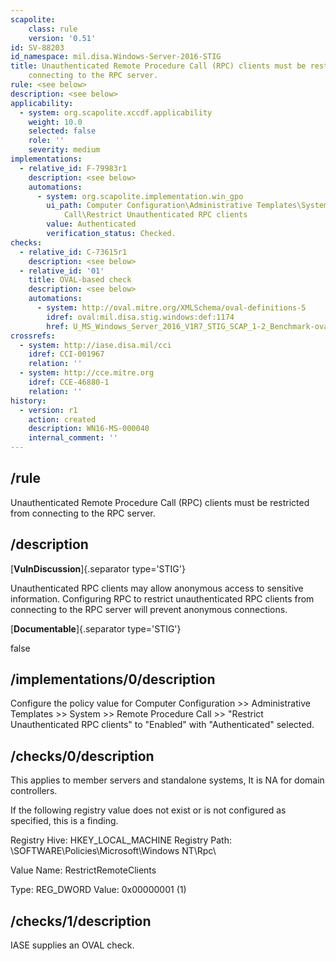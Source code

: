 ```yaml
---
scapolite:
    class: rule
    version: '0.51'
id: SV-88203
id_namespace: mil.disa.Windows-Server-2016-STIG
title: Unauthenticated Remote Procedure Call (RPC) clients must be restricted from
    connecting to the RPC server.
rule: <see below>
description: <see below>
applicability:
  - system: org.scapolite.xccdf.applicability
    weight: 10.0
    selected: false
    role: ''
    severity: medium
implementations:
  - relative_id: F-79983r1
    description: <see below>
    automations:
      - system: org.scapolite.implementation.win_gpo
        ui_path: Computer Configuration\Administrative Templates\System\Remote Procedure
            Call\Restrict Unauthenticated RPC clients
        value: Authenticated
        verification_status: Checked.
checks:
  - relative_id: C-73615r1
    description: <see below>
  - relative_id: '01'
    title: OVAL-based check
    description: <see below>
    automations:
      - system: http://oval.mitre.org/XMLSchema/oval-definitions-5
        idref: oval:mil.disa.stig.windows:def:1174
        href: U_MS_Windows_Server_2016_V1R7_STIG_SCAP_1-2_Benchmark-oval.xml
crossrefs:
  - system: http://iase.disa.mil/cci
    idref: CCI-001967
    relation: ''
  - system: http://cce.mitre.org
    idref: CCE-46880-1
    relation: ''
history:
  - version: r1
    action: created
    description: WN16-MS-000040
    internal_comment: ''
---
```



## /rule

Unauthenticated Remote Procedure Call (RPC) clients must be restricted from connecting to the RPC server.

## /description

[**VulnDiscussion**]{.separator type='STIG'}

Unauthenticated RPC clients may allow anonymous access to sensitive information. Configuring RPC to restrict unauthenticated RPC clients from connecting to the RPC server will prevent anonymous connections.

[**Documentable**]{.separator type='STIG'}

false

## /implementations/0/description

Configure the policy value for Computer Configuration >> Administrative Templates >> System >> Remote Procedure Call >> "Restrict Unauthenticated RPC clients" to "Enabled" with "Authenticated" selected.

## /checks/0/description

This applies to member servers and standalone systems, It is NA for domain controllers.

If the following registry value does not exist or is not configured as specified, this is a finding.

Registry Hive:  HKEY_LOCAL_MACHINE
Registry Path:  \SOFTWARE\Policies\Microsoft\Windows NT\Rpc\

Value Name:  RestrictRemoteClients

Type:  REG_DWORD
Value:  0x00000001 (1)

## /checks/1/description

IASE supplies an OVAL check.
